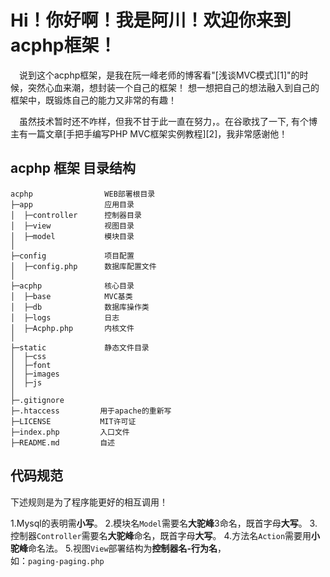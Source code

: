 # Hi！你好啊！我是阿川！欢迎你来到acphp框架！ 

&emsp;说到这个acphp框架，是我在阮一峰老师的博客看"[浅谈MVC模式][1]"的时候，突然心血来潮，想封装一个自己的框架！ 想一想把自己的想法融入到自己的框架中，既锻炼自己的能力又非常的有趣！

&emsp;虽然技术暂时还不咋样，但我不甘于此一直在努力，。在谷歌找了一下, 有个博主有一篇文章[手把手编写PHP MVC框架实例教程][2]，我非常感谢他！

## acphp 框架 目录结构
    acphp                WEB部署根目录
    ├─app                应用目录
    │  ├─controller      控制器目录
    │  ├─view            视图目录
    │  ├─model           模块目录
    │
    ├─config             项目配置
    │  ├─config.php      数据库配置文件
    │
    ├─acphp              核心目录
    │  ├─base            MVC基类
    │  ├─db              数据库操作类
    │  ├─logs            日志
    │  ├─Acphp.php       内核文件
    │
    ├─static             静态文件目录
    │  ├─css
    │  ├─font
    │  ├─images
    │  ├─js
    │
    ├─.gitignore
    ├─.htaccess         用于apache的重新写
    ├─LICENSE           MIT许可证
    ├─index.php         入口文件
    ├─README.md         自述

## 代码规范
下述规则是为了程序能更好的相互调用！

   1.Mysql的表明需**小写**。
   2.模块名`Model`需要名**大驼峰**3命名，既首字母**大写**。
   3.控制器`Controller`需要名**大驼峰**命名，既首字母**大写**。
   4.方法名`Action`需要用**小驼峰**命名法。
   5.视图`View`部署结构为**控制器名-行为名**，  
   如：`paging-paging.php`

